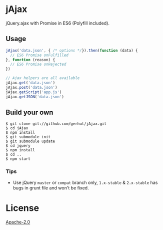 # jAjax

jQuery.ajax with Promise in ES6 (Polyfill included).

## Usage

```javascript
jAjax('data.json', { /* options */}).then(function (data) {
  // ES6 Promise onFulfilled
}, function (reason) {
  // ES6 Promise onRejected
})

// Ajax helpers are all available
jAjax.get('data.json')
jAjax.post('data.json')
jAjax.getScript('app.js')
jAjax.getJSON('data.json')
```

## Build your own

```shell
$ git clone git://github.com/gerhut/jAjax.git
$ cd jAjax
$ npm install
$ git submodule init
$ git submodule update
$ cd jquery
$ npm install
$ cd ..
$ npm start
```

### Tips

- Use jQuery `master` or `compat` branch only, `1.x-stable` & `2.x-stable` has bugs in grunt file and won't be fixed.

# License

[Apache-2.0](https://raw.githubusercontent.com/Gerhut/jAjax/master/LICENSE)
